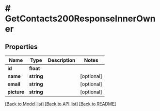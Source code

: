 # # GetContacts200ResponseInnerOwner

## Properties

Name | Type | Description | Notes
------------ | ------------- | ------------- | -------------
**id** | **float** |  |
**name** | **string** |  | [optional]
**email** | **string** |  | [optional]
**picture** | **string** |  | [optional]

[[Back to Model list]](../../README.md#models) [[Back to API list]](../../README.md#endpoints) [[Back to README]](../../README.md)

